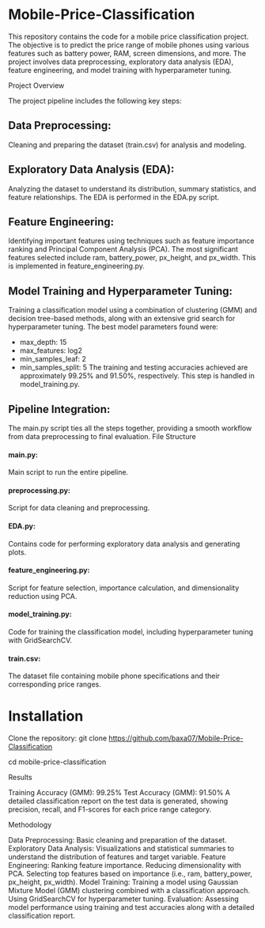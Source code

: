 # Mobile-Price-Classification
This repository contains the code for a mobile price classification project. The objective is to predict the price range of mobile phones using various features such as battery power, RAM, screen dimensions, and more. The project involves data preprocessing, exploratory data analysis (EDA), feature engineering, and model training with hyperparameter tuning.

Project Overview

The project pipeline includes the following key steps:

## Data Preprocessing:
Cleaning and preparing the dataset (train.csv) for analysis and modeling.
## Exploratory Data Analysis (EDA):
Analyzing the dataset to understand its distribution, summary statistics, and feature relationships. The EDA is performed in the EDA.py script.
## Feature Engineering:
Identifying important features using techniques such as feature importance ranking and Principal Component Analysis (PCA). The most significant features selected include ram, battery_power, px_height, and px_width. This is implemented in feature_engineering.py.
## Model Training and Hyperparameter Tuning:
Training a classification model using a combination of clustering (GMM) and decision tree-based methods, along with an extensive grid search for hyperparameter tuning. The best model parameters found were:
- max_depth: 15
- max_features: log2
- min_samples_leaf: 2
- min_samples_split: 5
The training and testing accuracies achieved are approximately 99.25% and 91.50%, respectively. This step is handled in model_training.py.
## Pipeline Integration:
The main.py script ties all the steps together, providing a smooth workflow from data preprocessing to final evaluation.
File Structure

#### main.py:
Main script to run the entire pipeline.
#### preprocessing.py:
Script for data cleaning and preprocessing.
#### EDA.py:
Contains code for performing exploratory data analysis and generating plots.
#### feature_engineering.py:
Script for feature selection, importance calculation, and dimensionality reduction using PCA.
#### model_training.py:
Code for training the classification model, including hyperparameter tuning with GridSearchCV.
#### train.csv:
The dataset file containing mobile phone specifications and their corresponding price ranges.

# Installation

Clone the repository:
git clone https://github.com/baxa07/Mobile-Price-Classification

cd mobile-price-classification

Results

Training Accuracy (GMM): 99.25%
Test Accuracy (GMM): 91.50%
A detailed classification report on the test data is generated, showing precision, recall, and F1-scores for each price range category.

Methodology

Data Preprocessing:
Basic cleaning and preparation of the dataset.
Exploratory Data Analysis:
Visualizations and statistical summaries to understand the distribution of features and target variable.
Feature Engineering:
Ranking feature importance.
Reducing dimensionality with PCA.
Selecting top features based on importance (i.e., ram, battery_power, px_height, px_width).
Model Training:
Training a model using Gaussian Mixture Model (GMM) clustering combined with a classification approach.
Using GridSearchCV for hyperparameter tuning.
Evaluation:
Assessing model performance using training and test accuracies along with a detailed classification report.



